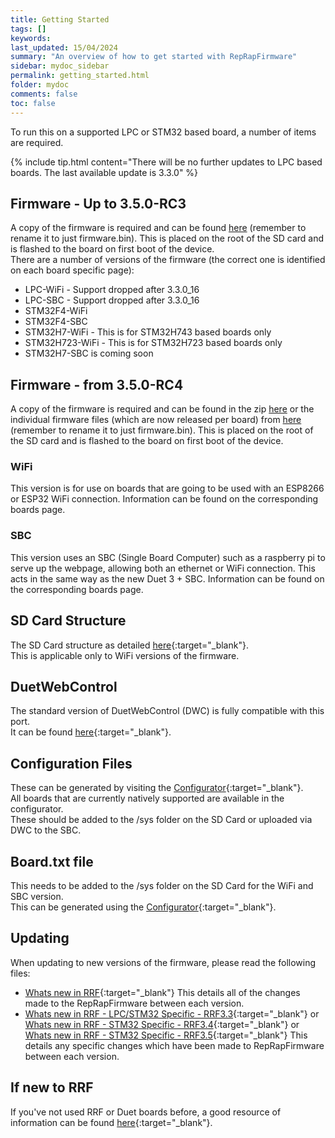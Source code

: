 ```yaml
---
title: Getting Started
tags: []
keywords: 
last_updated: 15/04/2024
summary: "An overview of how to get started with RepRapFirmware"
sidebar: mydoc_sidebar
permalink: getting_started.html
folder: mydoc
comments: false
toc: false
---
```


To run this on a supported LPC or STM32 based board, a number of items are required.

{% include tip.html content="There will be no further updates to LPC based boards. The last available update is 3.3.0" %}

## Firmware - Up to 3.5.0-RC3

A copy of the firmware is required and can be found [here](https://github.com/gloomyandy/RepRapFirmware/releases) (remember to rename it to just firmware.bin). This is placed on the root of the SD card and is flashed to the board on first boot of the device.  
There are a number of versions of the firmware (the correct one is identified on each board specific page):  

* LPC-WiFi - Support dropped after 3.3.0_16
* LPC-SBC - Support dropped after 3.3.0_16
* STM32F4-WiFi
* STM32F4-SBC
* STM32H7-WiFi - This is for STM32H743 based boards only
* STM32H723-WiFi - This is for STM32H723 based boards only
* STM32H7-SBC is coming soon

## Firmware - from 3.5.0-RC4

A copy of the firmware is required and can be found in the zip [here](https://github.com/gloomyandy/RepRapFirmware/releases) or the individual firmware files (which are now released per board) from [here](https://github.com/gloomyandy/RRFBuild/tree/v3.5-dev/releases) (remember to rename it to just firmware.bin). This is placed on the root of the SD card and is flashed to the board on first boot of the device.  

### WiFi

This version is for use on boards that are going to be used with an ESP8266 or ESP32 WiFi connection. Information can be found on the corresponding boards page.  

### SBC

This version uses an SBC (Single Board Computer) such as a raspberry pi to serve up the webpage, allowing both an ethernet or WiFi connection. This acts in the same way as the new Duet 3 + SBC. Information can be found on the corresponding boards page.  

## SD Card Structure

The SD Card structure as detailed [here](https://docs.duet3d.com/en/User_manual/RepRapFirmware/SD_card){:target="_blank"}.  
This is applicable only to WiFi versions of the firmware.  

## DuetWebControl

The standard version of DuetWebControl (DWC) is fully compatible with this port.  
It can be found [here](https://github.com/Duet3D/DuetWebControl/releases){:target="_blank"}.  

## Configuration Files

These can be generated by visiting the [Configurator](https://teamgloomy.github.io/Configurator){:target="_blank"}.  
All boards that are currently natively supported are available in the configurator.  
These should be added to the /sys folder on the SD Card or uploaded via DWC to the SBC.  

## Board.txt file

This needs to be added to the /sys folder on the SD Card for the WiFi and SBC version.  
This can be generated using the [Configurator](https://teamgloomy.github.io/Configurator){:target="_blank"}.  

## Updating

When updating to new versions of the firmware, please read the following files:  

* [Whats new in RRF](https://github.com/Duet3D/RepRapFirmware/wiki/Changelog-RRF-3.x){:target="_blank"} This details all of the changes made to the RepRapFirmware between each version.  
* [Whats new in RRF - LPC/STM32 Specific - RRF3.3](https://github.com/gloomyandy/RepRapFirmware/blob/v3.3-dev/WHATS_NEW_UNIFIED.md){:target="_blank"} or [Whats new in RRF - STM32 Specific - RRF3.4](https://github.com/gloomyandy/RepRapFirmware/blob/v3.4-dev/WHATS_NEW_UNIFIED.md){:target="_blank"} or [Whats new in RRF - STM32 Specific - RRF3.5](https://github.com/gloomyandy/RepRapFirmware/blob/v3.5-dev/WHATS_NEW_UNIFIED.md){:target="_blank"} This details any specific changes which have been made to RepRapFirmware between each version.  

## If new to RRF

If you've not used RRF or Duet boards before, a good resource of information can be found [here](https://docs.duet3d.com/User_manual/Overview/Adapting){:target="_blank"}.
